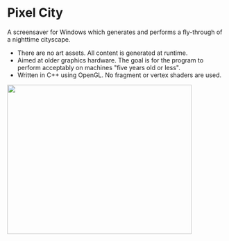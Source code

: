 # Pixel City #

A screensaver for Windows which generates and performs a fly-through of a nighttime cityscape.

  * There are no art assets.  All content is generated at runtime.
  * Aimed at older graphics hardware. The goal is for the program to perform acceptably on machines "five years old or less".
  * Written in C++ using OpenGL. No fragment or vertex shaders are used.

<a href='http://www.youtube.com/watch?feature=player_embedded&v=-d2-PtK4F6Y' target='_blank'><img src='http://img.youtube.com/vi/-d2-PtK4F6Y/0.jpg' width='425' height=344 /></a>
